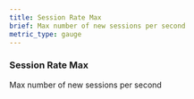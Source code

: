 ```yaml
---
title: Session Rate Max
brief: Max number of new sessions per second
metric_type: gauge
---
```

### Session Rate Max

Max number of new sessions per second